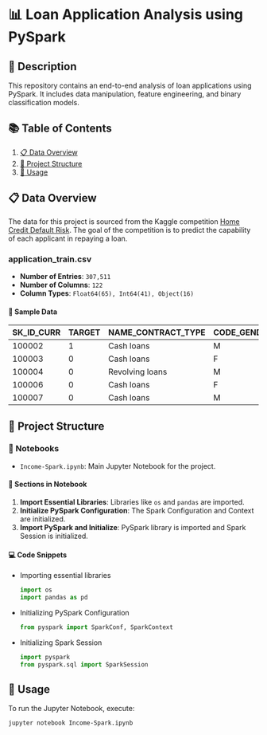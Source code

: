 # 📊 Loan Application Analysis using PySpark

## 📌 Description

This repository contains an end-to-end analysis of loan applications using PySpark. It includes data manipulation, feature engineering, and binary classification models. 

## 📚 Table of Contents

1. [📋 Data Overview](#data-overview)
2. [📁 Project Structure](#project-structure)
3. [🔨 Usage](#usage)


## 📋 Data Overview

The data for this project is sourced from the Kaggle competition [Home Credit Default Risk](https://www.kaggle.com/competitions/home-credit-default-risk/data). The goal of the competition is to predict the capability of each applicant in repaying a loan.

### application_train.csv

- **Number of Entries**: `307,511`
- **Number of Columns**: `122`
- **Column Types**: `Float64(65), Int64(41), Object(16)`

#### 📄 Sample Data

| SK_ID_CURR | TARGET | NAME_CONTRACT_TYPE | CODE_GENDER | FLAG_OWN_CAR | ... |
|------------|--------|--------------------|-------------|--------------|-----|
| 100002     | 1      | Cash loans         | M           | N            | ... |
| 100003     | 0      | Cash loans         | F           | N            | ... |
| 100004     | 0      | Revolving loans    | M           | Y            | ... |
| 100006     | 0      | Cash loans         | F           | N            | ... |
| 100007     | 0      | Cash loans         | M           | N            | ... |

## 📁 Project Structure

### 📓 Notebooks

- `Income-Spark.ipynb`: Main Jupyter Notebook for the project.

#### 📝 Sections in Notebook

1. **Import Essential Libraries**: Libraries like `os` and `pandas` are imported.
2. **Initialize PySpark Configuration**: The Spark Configuration and Context are initialized.
3. **Import PySpark and Initialize**: PySpark library is imported and Spark Session is initialized.

#### 💻 Code Snippets

- Importing essential libraries
  ```python
  import os
  import pandas as pd
  ```

- Initializing PySpark Configuration
  ```python
  from pyspark import SparkConf, SparkContext
  ```

- Initializing Spark Session
  ```python
  import pyspark
  from pyspark.sql import SparkSession
  ```

## 🔨 Usage

To run the Jupyter Notebook, execute:

```bash
jupyter notebook Income-Spark.ipynb
```
